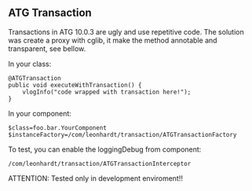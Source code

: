 ATG Transaction
----------
Transactions in ATG 10.0.3 are ugly and use repetitive code. The solution was create a proxy with cglib, it make the method annotable and transparent, see bellow.

In your class:

    @ATGTransaction
	public void executeWithTransaction() {
		vlogInfo("code wrapped with transaction here!");
	}

In your component:

	$class=foo.bar.YourComponent
	$instanceFactory=/com/leonhardt/transaction/ATGTransactionFactory


To test, you can enable the loggingDebug from component:

	/com/leonhardt/transaction/ATGTransactionInterceptor

ATTENTION: Tested only in development enviroment!!